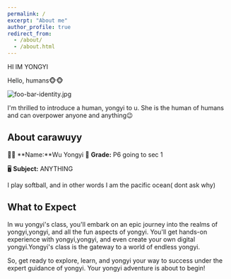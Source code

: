 ```yaml
---
permalink: /
excerpt: "About me"
author_profile: true
redirect_from: 
  - /about/
  - /about.html
---
```


HI IM YONGYI

Hello, humans🐵🐵

![foo-bar-identity.jpg](https://daviddhc20120601.github.io/academicpages.github.io/images/foo-bar-identity.jpg)

I'm thrilled to introduce a human, yongyi to u. She is the human of humans and can overpower anyone and anything😉

## About carawuyy

👩‍🏫 **Name:**Wu Yongyi
🏫 **Grade:** P6 going to sec 1

🖥️ **Subject:** ANYTHING

I play softball, and in other words I am the pacific ocean( dont ask why) 

## What to Expect

In wu yongyi's class, you'll embark on an epic journey into the realms of yongyi,yongyi, and all the fun aspects of yongyi. You'll get hands-on experience with yongyi,yongyi, and even create your own digital yongyi.Yongyi's class is the gateway to a world of endless yongyi.

So, get ready to explore, learn, and yongyi your way to success under the expert guidance of yongyi. Your yongyi adventure is about to begin!

